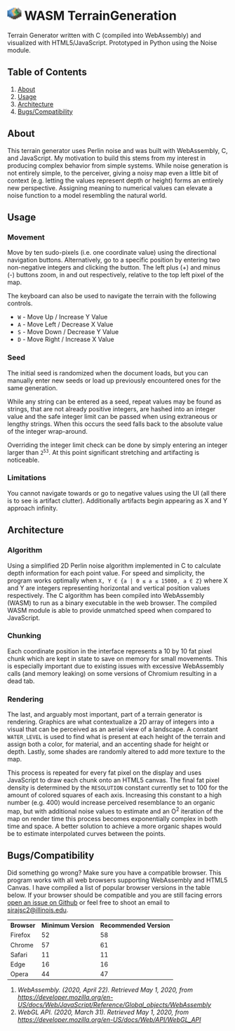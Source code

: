 # <img src="app/favicon.png" alt="Logo" width="32px" style="image-rendering: crisp-edges;"> WASM TerrainGeneration

Terrain Generator written with C (compiled into WebAssembly) and visualized with HTML5/JavaScript.
Prototyped in Python using the Noise module.

<h2>Table of Contents</h2>
    <ol id="toc">
      <li><a href="#about">About</a></li>
      <li><a href="#usage">Usage</a></li>
      <li><a href="#architecture">Architecture</a></li>
      <li><a href="#bugs">Bugs/Compatibility</a></li>
    </ol>
    <h2 id="about">About</h2>
    <p>This terrain generator uses Perlin noise and was built with WebAssembly,
    C, and JavaScript. My motivation to build this stems from my interest in
    producing complex behavior from simple systems. While noise generation is not
    entirely simple, to the perceiver, giving a noisy map even a little
    bit of context (e.g. letting the values represent depth or height) forms
    an entirely new perspective. Assigning meaning to numerical values can
    elevate a noise function to a model resembling the natural world.</p>
    <h2 id="usage">Usage</h2>
<h3>Movement</h3>
    <p>
      Move by ten sudo-pixels (i.e. one coordinate value) using the directional
      navigation buttons. Alternatively, go to a specific position by entering
      two non-negative integers and clicking the button. The left plus (+) and
      minus (-) buttons zoom, in and out respectively, relative to the top left
      pixel of the map.
    </p>
    <p>
      The keyboard can also be used to navigate the terrain with the following controls.
      <ul>
        <li><code>W</code> - Move Up / Increase Y Value</li>
        <li><code>A</code> - Move Left / Decrease X Value</li>
        <li><code>S</code> - Move Down / Decrease Y Value</li>
        <li><code>D</code> - Move Right / Increase X Value</li>
      </ul>
    </p>
    <h3>Seed</h3>
    <p>
      The initial seed is randomized when the document loads, but you can
      manually enter new seeds or load up previously encountered ones for the
      same generation.
    </p>
    <p>
      While any string can be entered as a seed, repeat values may be found as
      strings, that are not already positive integers, are hashed into an integer
      value and the safe integer limit can be passed when using extraneous or
      lengthy strings. When this occurs the seed falls back to the absolute value of 
      the integer wrap-around.
    </p>
    <p>
      Overriding the integer limit check can be done by simply entering an integer
      larger than <code>2<sup>53</sup></code>. At this point significant
      stretching and artifacting is noticeable. 
    </p>
    <h3>Limitations</h3>
    <p>You cannot navigate towards or go to negative values using the UI (all there is to see is artifact clutter). Additionally artifacts begin appearing as X and Y approach infinity.</p>
    <h2 id="architecture">Architecture</h2>
    <h3>Algorithm</h3>
    <p>Using a simplified 2D Perlin noise algorithm implemented in C to calculate depth information for each point value. For speed and simplicity, the program works optimally when <code>X, Y ∈ {a | 0 ≤ a ≤ 15000, a ∈ Z}</code> where X and Y are integers representing horizontal and vertical position values respectively. The C algorithm has been compiled into WebAssembly (WASM) to run as a binary executable in the web browser. The compiled WASM module is able to provide unmatched speed when compared to JavaScript.</p>
    <h3>Chunking</h3>
    <p>Each coordinate position in the interface represents a 10 by 10 fat pixel chunk which are kept in state to save on memory for small movements. This is especially important due to existing issues with excessive WebAssembly calls (and memory leaking) on some versions of Chromium resulting in a dead tab.</p>
    <h3>Rendering</h3>
    <p>The last, and arguably most important, part of a terrain generator is rendering. Graphics are what contextualize a 2D array of integers into a visual that can be perceived as an aerial view of a landscape. A constant <code>WATER_LEVEL</code> is used to find what is present at each height of the terrain and assign both a color, for material, and an accenting shade for height or depth. Lastly, some shades are randomly altered to add more texture to the map.</p>
    <p>This process is repeated for every fat pixel on the display and uses JavaScript to draw each chunk onto an HTML5 canvas. The final fat pixel density is determined by the <code>RESOLUTION</code> constant currently set to 100 for the amount of colored squares of each axis. Increasing this constant to a high number (e.g. 400) would increase perceived resemblance to an organic map, but with additional noise values to estimate and an O<sup>2</sup> iteration of the map on render time this process becomes exponentially complex in both time and space. A better solution to achieve a more organic shapes would be to estimate interpolated curves between the points.</p>
    <h2 id="bugs">Bugs/Compatibility</h2>
    <p>Did something go wrong? Make sure you have a compatible browser. This program works with all web browsers supporting WebAssembly and HTML5 Canvas. I have compiled a list of popular browser versions in the table below. If your browser should be compatible and you are still facing errors <a target="_blank" href="https://github.com/SirajChokshi/TerrainGeneration/issues/new">open an issue on Github</a> or feel free to shoot an email to <a href="mailto:sirajsc2@illinois.edu">sirajsc2@illinois.edu</a>.</p>
    <table id="comp-table">
      <tr><th>Browser</th><th>Minimum Version</th><th>Recommended Version</th></tr>
      <tr><td>Firefox</td><td>52</td><td>58</td></tr>
      <tr><td>Chrome</td><td>57</td><td>61</td></tr>
      <tr><td>Safari</td><td>11</td><td>11</td></tr>
      <tr><td>Edge</td><td>16</td><td>16</td></tr>
      <tr><td>Opera</td><td>44</td><td>47</td></tr>
    </table>
    <ol class="bib">
      <li><cite>WebAssembly. (2020, April 22). Retrieved May 1, 2020, from <a href="https://developer.mozilla.org/en-US/docs/Web/JavaScript/Reference/Global_objects/WebAssembly" target="_blank" >https://developer.mozilla.org/en-US/docs/Web/JavaScript/Reference/Global_objects/WebAssembly</a></cite></li>
      <li><cite>WebGL API. (2020, March 31). Retrieved May 1, 2020, from <a href="https://developer.mozilla.org/en-US/docs/Web/API/WebGL_API" target="_blank">https://developer.mozilla.org/en-US/docs/Web/API/WebGL_API</a></cite></li>
    </ol>
